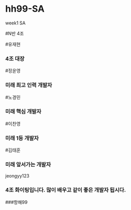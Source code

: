 # hh99-SA
week1 SA

#N반 4조

#유재현
### 4조 대장
#정윤영
### 미래 최고 인력 개발자
#노경민
### 미래 핵심 개발자
#이찬영
### 미래 1등 개발자
#김태훈
### 미래 앞서가는 개발자

jeongyy123
### 4조 화이팅입니다. 많이 배우고 같이 좋은 개발자 됩시다.

###항해99

